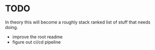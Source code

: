 # TODO

In theory this will become a roughly stack ranked list of stuff that needs doing.


* improve the root readme
* figure out ci/cd pipeline
